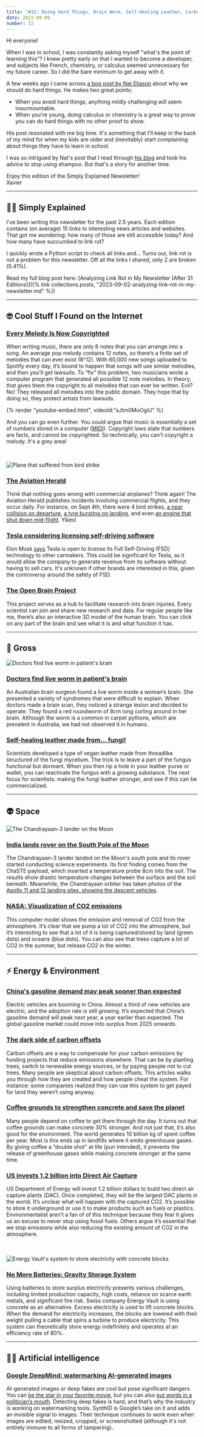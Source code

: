 ```yaml
---
title: "#32: Doing Hard Things, Brain Worm, Self-Healing Leather, Carbon Offsets, Copyright Fails, Coffee + Concrete, Deep Fakes, and More..."
date: 2023-09-09
number: 32
---
```


Hi everyone!

When I was in school, I was constantly asking myself "what's the point of learning this"? I knew pretty early on that I wanted to become a developer, and subjects like French, chemistry, or calculus seemed unnecessary for my future career. So I did the bare minimum to get away with it.

A few weeks ago I came across [a bog post by Nat Eliason](https://blog.nateliason.com/p/proof-you-can-do-hard-things) about why we should do hard things. He makes two great points:

* When you avoid hard things, anything mildly challenging will seem insurmountable. 
* When you're young, doing calculus or chemistry is a great way to prove you can do hard things with no other proof to show.


His post resonated with me big time. It's something that I'll keep in the back of my mind for when my kids are older and (inevitably) start complaining about things they have to learn in school.


I was so intrigued by Nat's post that I read through [his blog](https://www.nateliason.com/) and took his advice to stop using shampoo. But that's a story for another time.

Enjoy this edition of the Simply Explained Newsletter!  
Xavier

<!--more-->

---

## 👨‍🏫 Simply Explained
I've been writing this newsletter for the past 2.5 years. Each edition contains (on average) 15 links to interesting news articles and websites. That got me wondering: how many of those are still accessible today? And how many have succumbed to link rot?

I quickly wrote a Python script to check all links and... Turns out, link rot is not a problem for this newsletter. Off all the links I shared, only 2 are broken (0.41%).

Read my full blog post here: [Analyzing Link Rot in My Newsletter (After 31 Editions)]({% link collections.posts, "2023-09-02-analyzing-link-rot-in-my-newsletter.md" %})

---

## 🤓 Cool Stuff I Found on the Internet

### [Every Melody Is Now Copyrighted](https://hackaday.com/2020/03/05/brute-forced-copyrighting-liberating-all-the-melodies/)
When writing music, there are only 8 notes that you can arrange into a song. An average pop melody contains 12 notes, so there’s a finite set of melodies that can ever exist (8^12). With 60,000 new songs uploaded to Spotify every day, it’s bound to happen that songs will use similar melodies, and then you’ll get lawsuits. To “fix” this problem, two musicians wrote a computer program that generated all possible 12 note melodies. In theory, that gives them the copyright to all melodies that can ever be written. Evil? No! They released all melodies into the public domain. They hope that by doing so, they protect artists from lawsuits.

{% render "youtube-embed.html", videoId:"sJtm0MoOgiU" %}

And you can go even further. You could argue that music is essentially a set of numbers stored in a computer ([MIDI](https://en.wikipedia.org/wiki/MIDI)). Copyright laws state that numbers are facts, and cannot be copyrighted. So technically, you can't copyright a melody. It's a grey area!

<br>

![Plane that suffered from bird strike](/newsletter/assets/032/plane-bird-strike.jpg)
### [The Aviation Herald](https://avherald.com/)
Think that nothing goes wrong with commercial airplanes? Think again! The Aviation Herald publishes incidents involving commercial flights, and they occur daily. For instance, on Sept 4th, there were 4 bird strikes, [a near collision on departure](https://avherald.com/h?article=50df8785&opt=0), [a tyre bursting on landing](https://avherald.com/h?article=50df7ec2&opt=0), and even [an engine that shut down mid-flight](https://avherald.com/h?article=50df6d68&opt=0). Yikes!


### [Tesla considering licensing self-driving software](https://www.theverge.com/2023/7/19/23800972/tesla-fsd-license-car-company-driver-assist)
Elon Musk [says](https://twitter.com/elonmusk/status/1665756914611806208) Tesla is open to license its Full Self-Driving (FSD) technology to other carmakers. This could be significant for Tesla, as it would allow the company to generate revenue from its software without having to sell cars. It's unknown if other brands are interested in this, given the controversy around the safety of FSD.



### [The Open Brain Project](https://openbrainproject.org/brainsurvey/)
This project serves as a hub to facilitate research into brain injuries. Every scientist can join and share new research and data. For regular people like me, there’s also an interactive 3D model of the human brain. You can click on any part of the brain and see what it is and what function it has.


---


## 🤢 Gross

![Doctors find live worm in patient's brain](/newsletter/assets/032/live-worm-brain.jpg)

### [Doctors find live worm in patient's brain](https://futurism.com/neoscope/doctors-live-brain-worm)
An Australian brain surgeon found a live worm inside a woman’s brain. She presented a variety of syndromes that were difficult to explain. When doctors made a brain scan, they noticed a strange lesion and decided to operate. They found a red roundworm of 8cm long curling around in her brain. Although the worm is a common in carpet pythons, which are prevalent in Australia, we had not observed it in humans.



### [Self-healing leather made from... fungi!](https://www.sciencenews.org/article/vegan-leather-fungi-repair-mycelium)
Scientists developed a type of vegan leather made from threadlike structured of the fungi mycelium. The trick is to leave a part of the fungus functional but dormant. When you then rip a hole in your leather purse or wallet, you can reactivate the fungus with a growing substance. The next focus for scientists: making the fungi leather stronger, and see if this can be commercialized.

---

## 👽 Space

![The Chandrayaan-3 lander on the Moon](/newsletter/assets/032/moon-lander.jpg)

### [India lands rover on the South Pole of the Moon](https://www.theverge.com/2023/8/28/23848816/india-chandrayaan-3-lunar-rover-videos-pictures)
The Chandrayaan-3 lander landed on the Moon's south pole and its rover started conducting science experiments. Its first finding comes from the ChaSTE payload, which inserted a temperature probe 8cm into the soil. The results show drastic temperature changes between the surface and the soil beneath. Meanwhile, the Chandrayaan orbiter has taken photos of the [Apollo 11 and 12 landing sites, showing the descent vehicles](https://twitter.com/mastronomers/status/1698519499085918293?s=12&t=FdJVlsgC3Tzg_J5Pazw4eQ).



### [NASA: Visualization of CO2 emissions](https://svs.gsfc.nasa.gov/5110)
This computer model shows the emission and removal of CO2 from the atmosphere. It’s clear that we pump a lot of CO2 into the atmosphere, but it’s interesting to see that a lot of it is being captured/stored by land (green dots) and oceans (blue dots). You can also see that trees capture a lot of CO2 in the summer, but release CO2 in the winter.


---


## ⚡️ Energy & Environment

### [China's gasoline demand may peak sooner than expected](https://www.nasdaq.com/articles/analysis-chinas-gasoline-demand-peak-nears-as-ev-boom-hastens-transition)
Electric vehicles are booming in China. Almost a third of new vehicles are electric, and the adoption rate is still growing. It’s expected that China’s gasoline demand will peak next year, a year earlier than expected. The global gasoline market could move into surplus from 2025 onwards.



### [The dark side of carbon offsets](https://www.vox.com/23817575/carbon-offsets-credits-financialization-ecologi-solutions-scam)
Carbon offsets are a way to compensate for your carbon emissions by funding projects that reduce emissions elsewhere. That can be by planting trees, switch to renewable energy sources, or by paying people not to cut trees. Many people are skeptical about carbon offsets. This articles walks you through how they are created and how people cheat the system. For instance: some companies realized they can use this system to get payed for land they weren’t using anyway.



### [Coffee grounds to strengthen concrete and save the planet](https://www.rmit.edu.au/news/all-news/2023/aug/coffee-concrete)
Many people depend on coffee to get them through the day. It turns out that coffee grounds can make concrete 30% stronger. And not just that, it’s also good for the environment. The world generates 10 billion kg of spent coffee per year. Most is this ends up in landfills where it emits greenhouse gases. By giving coffee a “double shot” at life (pun intended), it prevents the release of greenhouse gases while making concrete stronger at the same time.



### [US invests 1.2 billion into Direct Air Capture](https://futurism.com/the-byte/white-house-suck-carbon-out-of-air)
US Department of Energy will invest 1.2 billion dollars to build two direct air capture plants (DAC). Once completed, they will be the largest DAC plants in the world. It’s unclear what will happen with the captured CO2. It’s possible to store it underground or use it to make products such as fuels or plastics. Environmentalist aren’t a fan of of this technique because they fear it gives us an excuse to never stop using fossil fuels. Others argue it’s essential that we stop emissions while also reducing the existing amount of CO2 in the atmosphere.

<br><br>
![Energy Vault's system to store electricity with concrete blocks](/newsletter/assets/032/energy-vault.jpg)

### [No More Batteries: Gravity Storage System](https://singularityhub.com/2023/08/09/energy-vaults-first-grid-scale-gravity-energy-storage-system-is-near-complete/)
Using batteries to store surplus electricity presents various challenges, including limited production capacity, high costs, reliance on scarce earth metals, and significant fire risk. Swiss company Energy Vault is using concrete as an alternative. Excess electricity is used to lift concrete blocks. When the demand for electricity increases, the blocks are lowered with their weight pulling a cable that spins a turbine to produce electricity. This system can theoretically store energy indefinitely and operates at an efficiency rate of 80%.


---


## 🧠🤖 Artificial intelligence

### [Google DeepMind: watermarking AI-generated images](https://www.technologyreview.com/2023/08/29/1078620/google-deepmind-has-launched-a-watermarking-tool-for-ai-generated-images/)
AI-generated images or deep fakes are cool but pose significant dangers. You can [be the star in your favorite movie](https://www.theguardian.com/technology/2019/sep/04/a-deep-fake-app-will-make-us-film-stars-but-will-we-regret-our-narcissism), but you can also [put words in a politician’s mouth](https://www.youtube.com/watch?v=yaq4sWFvnAY). Detecting deep fakes is hard, and that’s why the industry is working on watermarking tools. SynthID is Google’s take on it and adds an invisible signal to images. Their technique continues to work even when images are edited, resized, cropped, or screenshotted (although it's not entirely immune to all forms of tampering)..

